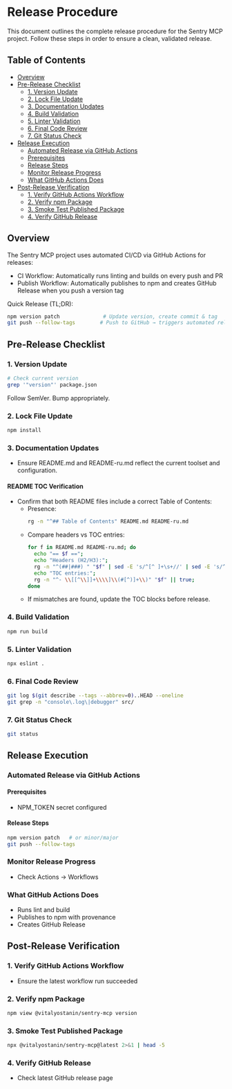 
# Release Procedure

This document outlines the complete release procedure for the Sentry MCP project. Follow these steps in order to ensure a clean, validated release.

## Table of Contents

- [Overview](#overview)
- [Pre-Release Checklist](#pre-release-checklist)
  - [1. Version Update](#1-version-update)
  - [2. Lock File Update](#2-lock-file-update)
  - [3. Documentation Updates](#3-documentation-updates)
  - [4. Build Validation](#4-build-validation)
  - [5. Linter Validation](#5-linter-validation)
  - [6. Final Code Review](#6-final-code-review)
  - [7. Git Status Check](#7-git-status-check)
- [Release Execution](#release-execution)
  - [Automated Release via GitHub Actions](#automated-release-via-github-actions)
  - [Prerequisites](#prerequisites)
  - [Release Steps](#release-steps)
  - [Monitor Release Progress](#monitor-release-progress)
  - [What GitHub Actions Does](#what-github-actions-does)
- [Post-Release Verification](#post-release-verification)
  - [1. Verify GitHub Actions Workflow](#1-verify-github-actions-workflow)
  - [2. Verify npm Package](#2-verify-npm-package)
  - [3. Smoke Test Published Package](#3-smoke-test-published-package)
  - [4. Verify GitHub Release](#4-verify-github-release)

## Overview

The Sentry MCP project uses automated CI/CD via GitHub Actions for releases:

- CI Workflow: Automatically runs linting and builds on every push and PR
- Publish Workflow: Automatically publishes to npm and creates GitHub Release when you push a version tag

Quick Release (TL;DR):
```bash
npm version patch              # Update version, create commit & tag
git push --follow-tags        # Push to GitHub → triggers automated release
```

## Pre-Release Checklist

### 1. Version Update

```bash
# Check current version
grep '"version"' package.json
```

Follow SemVer. Bump appropriately.

### 2. Lock File Update

```bash
npm install
```

### 3. Documentation Updates
- Ensure README.md and README-ru.md reflect the current toolset and configuration.

#### README TOC Verification
- Confirm that both README files include a correct Table of Contents:
  - Presence:
    ```bash
    rg -n "^## Table of Contents" README.md README-ru.md
    ```
  - Compare headers vs TOC entries:
    ```bash
    for f in README.md README-ru.md; do
      echo "== $f ==";
      echo "Headers (H2/H3):";
      rg -n "^(##|###) " "$f" | sed -E 's/^[^ ]+\s+//' | sed -E 's/^#+ //';
      echo "TOC entries:";
      rg -n "^- \\[[^\\]]+\\\\]\\(#[^)]+\\)" "$f" || true;
    done
    ```
  - If mismatches are found, update the TOC blocks before release.

### 4. Build Validation

```bash
npm run build
```

### 5. Linter Validation

```bash
npx eslint .
```

### 6. Final Code Review

```bash
git log $(git describe --tags --abbrev=0)..HEAD --oneline
git grep -n "console\.log\|debugger" src/
```

### 7. Git Status Check

```bash
git status
```

## Release Execution

### Automated Release via GitHub Actions

#### Prerequisites
- NPM_TOKEN secret configured

#### Release Steps
```bash
npm version patch   # or minor/major
git push --follow-tags
```

### Monitor Release Progress
- Check Actions → Workflows

### What GitHub Actions Does
- Runs lint and build
- Publishes to npm with provenance
- Creates GitHub Release

## Post-Release Verification

### 1. Verify GitHub Actions Workflow
- Ensure the latest workflow run succeeded

### 2. Verify npm Package
```bash
npm view @vitalyostanin/sentry-mcp version
```

### 3. Smoke Test Published Package
```bash
npx @vitalyostanin/sentry-mcp@latest 2>&1 | head -5
```

### 4. Verify GitHub Release
- Check latest GitHub release page
